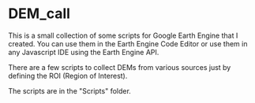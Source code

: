 # DEM_call
This is a small collection of some scripts for Google Earth Engine that I created. You can use them in the Earth Engine Code Editor or use them in any Javascript IDE using the Earth Engine API. 

There are a few scripts to collect DEMs from various sources just by defining the ROI (Region of Interest).

The scripts are in the "Scripts" folder.
